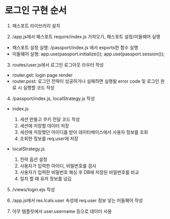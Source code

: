 # 로그인 구현 순서

1. 패스포트 라이브러리 설치

2. /app.js에서 패스포트 require/index.js 가져오기, 패스포트 설정/미들웨어 실행
  - 패스포트 설정 실행: /passport/index.js 에서 exports한 함수 실행
  - 미들웨어 실행: app.use(passport.initialize());
                  app.use(passport.session());   

3. routes/user.js에서 로그인 로그아웃 라우터 작성
  - router.get: login page render
  - router.post: 로그인 전략이 성공하거나 실패하면 실행될 error code 및 
                 로그인 완료 시 실행할 코드 작성

4. /passport/index.js, localStrategy.js 작성
  - index.js
    1) 세션 만들고 쿠키 전달 코드 작성
    2) 세션에 저장할 데이터 저장
    3) 세션에 저장했던 아이디를 받아 데이터베이스에서 사용자 정보를 조회
    4) 조회한 정보를 req.user에 저장

  - localStrategy.js
    1) 전략 옵션 설정
    2) 사용자가 입력한 아이디, 비밀번호를 검사
    3) 사용자가 입력한 비밀번호 해싱 후 DB에 저장된 비밀번호를 비교
    4) 일치 할 때 유저 정보를 넘김

5. /views/login.ejs 작성

6. /app.js에서 res.lcals.user 속성에 req.user 정보 넣는 미들웨어 작성

7. 아무 템플릿에서 user.username 등으로 데이터 사용
